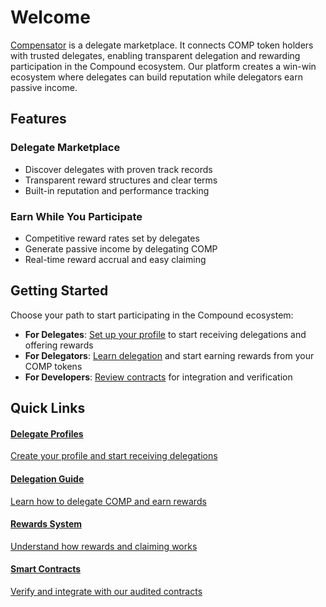 # Welcome

[Compensator](https://compensator.io) is a delegate marketplace. It connects COMP token holders with trusted delegates, enabling transparent delegation and rewarding participation in the Compound ecosystem. Our platform creates a win-win ecosystem where delegates can build reputation while delegators earn passive income.

## Features

### **Delegate Marketplace**
- Discover delegates with proven track records
- Transparent reward structures and clear terms
- Built-in reputation and performance tracking

### **Earn While You Participate**
- Competitive reward rates set by delegates
- Generate passive income by delegating COMP
- Real-time reward accrual and easy claiming

## Getting Started

Choose your path to start participating in the Compound ecosystem:

- **For Delegates**: [Set up your profile](./overview/profiles) to start receiving delegations and offering rewards
- **For Delegators**: [Learn delegation](./overview/delegation) and start earning rewards from your COMP tokens
- **For Developers**: [Review contracts](../contracts/addresses) for integration and verification

## Quick Links

<style>
{`
.quick-links-grid {
  display: grid;
  grid-template-columns: repeat(auto-fit, minmax(300px, 1fr));
  gap: 12px;
  margin-top: 1rem;
  margin-bottom: 1rem;
}

.quick-link-card {
  padding: 1.5rem;
  border: 1px solid var(--ifm-color-emphasis-200);
  border-radius: 6px;
  background-color: var(--ifm-color-emphasis-0);
  transition: all 0.2s ease;
  cursor: pointer;
  text-decoration: none;
  color: inherit;
}

.quick-link-card:hover {
  border-color: #10B981;
  box-shadow: 0px 4px 8px rgba(0,0,0,0.1);
  transform: translateY(-2px);
  text-decoration: none;
}

.quick-link-card h4 {
  margin: 0 0 0.5rem 0;
  color: var(--ifm-font-color-base);
}

.quick-link-card p {
  margin: 0;
  font-size: 0.9rem;
  opacity: 0.8;
}


`}
</style>

<div class="quick-links-grid">

<a href="../overview/profiles" class="quick-link-card">
  <h4>Delegate Profiles</h4>
  <p>Create your profile and start receiving delegations</p>
</a>

<a href="../overview/delegation" class="quick-link-card">
  <h4>Delegation Guide</h4>
  <p>Learn how to delegate COMP and earn rewards</p>
</a>

<a href="../overview/rewards" class="quick-link-card">
  <h4>Rewards System</h4>
  <p>Understand how rewards and claiming works</p>
</a>

<a href="../contracts/addresses" class="quick-link-card">
  <h4>Smart Contracts</h4>
  <p>Verify and integrate with our audited contracts</p>
</a>
</div>